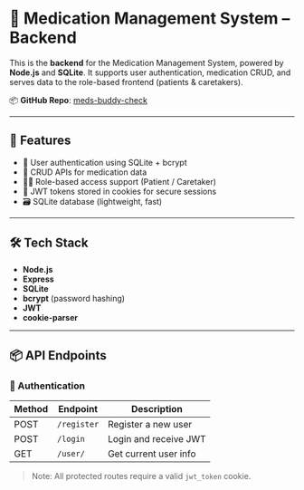 # 🧠 Medication Management System – Backend

This is the **backend** for the Medication Management System, powered by **Node.js** and **SQLite**. It supports user authentication, medication CRUD, and serves data to the role-based frontend (patients & caretakers).

📦 **GitHub Repo**: [meds-buddy-check](https://github.com/shyamwl/meds-buddy-check)

---

## 🚀 Features

- 🔐 User authentication using SQLite + bcrypt
- 💊 CRUD APIs for medication data
- 🧑‍⚕️ Role-based access support (Patient / Caretaker)
- 🍪 JWT tokens stored in cookies for secure sessions
- 🗃️ SQLite database (lightweight, fast)

---

## 🛠 Tech Stack

- **Node.js**
- **Express**
- **SQLite**
- **bcrypt** (password hashing)
- **JWT**
- **cookie-parser**

---

## 📦 API Endpoints

### 🔑 Authentication

| Method | Endpoint       | Description         |
|--------|----------------|---------------------|
| POST   | `/register`    | Register a new user |
| POST   | `/login`       | Login and receive JWT |
| GET    | `/user/`       | Get current user info |

> Note: All protected routes require a valid `jwt_token` cookie.


